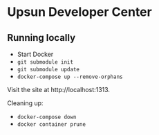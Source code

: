# Upsun Developer Center

## Running locally

- Start Docker
- `git submodule init`
- `git submodule update`
- `docker-compose up --remove-orphans`

Visit the site at http://localhost:1313.

Cleaning up:

- `docker-compose down`
- `docker container prune`
